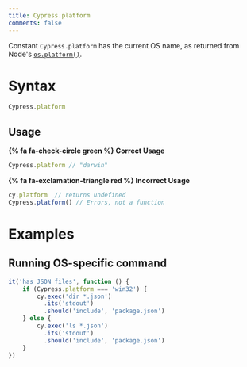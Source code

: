 ```yaml
---
title: Cypress.platform
comments: false
---
```


Constant `Cypress.platform` has the current OS name, as returned from Node's [`os.platform()`](https://nodejs.org/api/os.html#os_os_platform).

# Syntax

```javascript
Cypress.platform
```

## Usage

**{% fa fa-check-circle green %} Correct Usage**

```javascript
Cypress.platform // "darwin"
```

**{% fa fa-exclamation-triangle red %} Incorrect Usage**

```javascript
cy.platform  // returns undefined
Cypress.platform() // Errors, not a function
```

# Examples

## Running OS-specific command

```javascript
it('has JSON files', function () {
    if (Cypress.platform === 'win32') {
        cy.exec('dir *.json')
          .its('stdout')
          .should('include', 'package.json')
    } else {
        cy.exec('ls *.json')
          .its('stdout')
          .should('include', 'package.json')
    }
})
```
